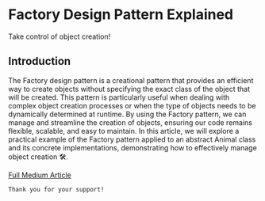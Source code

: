 # Factory Design Pattern Explained
Take control of object creation!

## Introduction
The Factory design pattern is a creational pattern that provides an efficient way to create objects without specifying the exact class of the object that will be created. This pattern is particularly useful when dealing with complex object creation processes or when the type of objects needs to be dynamically determined at runtime. By using the Factory pattern, we can manage and streamline the creation of objects, ensuring our code remains flexible, scalable, and easy to maintain. In this article, we will explore a practical example of the Factory pattern applied to an abstract Animal class and its concrete implementations, demonstrating how to effectively manage object creation 🛠️.


[Full Medium Article](https://medium.com/@fedcal)


```
Thank you for your support!
```


